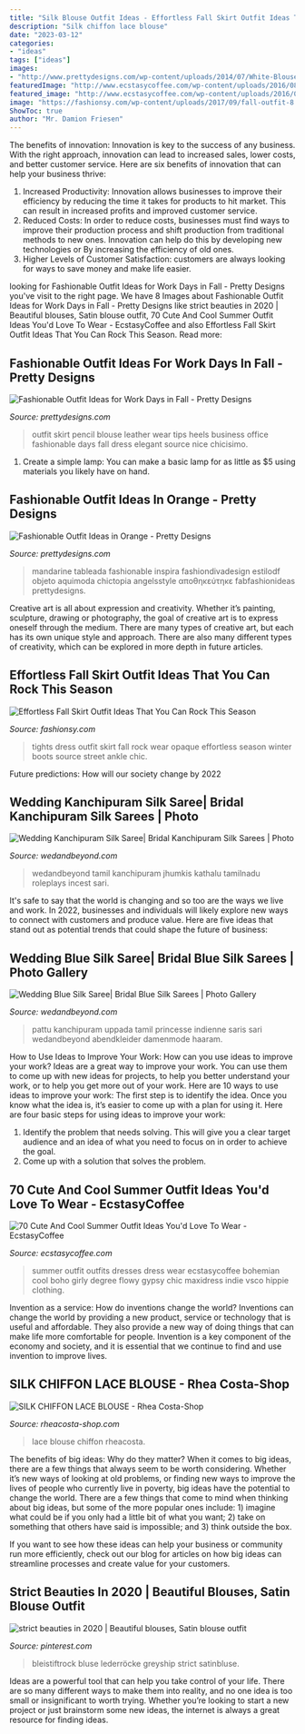 ```yaml
---
title: "Silk Blouse Outfit Ideas - Effortless Fall Skirt Outfit Ideas That You Can Rock This Season"
description: "Silk chiffon lace blouse"
date: "2023-03-12"
categories:
- "ideas"
tags: ["ideas"]
images:
- "http://www.prettydesigns.com/wp-content/uploads/2014/07/White-Blouse-and-Black-Leather-Skirt.jpg"
featuredImage: "http://www.ecstasycoffee.com/wp-content/uploads/2016/08/Best-Summer-Outfit-Ideas-@-EcstasyCoffee-18.jpg"
featured_image: "http://www.ecstasycoffee.com/wp-content/uploads/2016/08/Best-Summer-Outfit-Ideas-@-EcstasyCoffee-18.jpg"
image: "https://fashionsy.com/wp-content/uploads/2017/09/fall-outfit-8.jpg"
ShowToc: true
author: "Mr. Damion Friesen"
---
```



The benefits of innovation:
Innovation is key to the success of any business. With the right approach, innovation can lead to increased sales, lower costs, and better customer service. Here are six benefits of innovation that can help your business thrive: 
1. Increased Productivity: Innovation allows businesses to improve their efficiency by reducing the time it takes for products to hit market. This can result in increased profits and improved customer service. 
2. Reduced Costs: In order to reduce costs, businesses must find ways to improve their production process and shift production from traditional methods to new ones. Innovation can help do this by developing new technologies or By increasing the efficiency of old ones. 
3. Higher Levels of Customer Satisfaction: customers are always looking for ways to save money and make life easier.

	

		
looking for Fashionable Outfit Ideas for Work Days in Fall - Pretty Designs you've visit to the right page. We have 8 Images about Fashionable Outfit Ideas for Work Days in Fall - Pretty Designs like strict beauties in 2020 | Beautiful blouses, Satin blouse outfit, 70 Cute And Cool Summer Outfit Ideas You&#039;d Love To Wear - EcstasyCoffee and also Effortless Fall Skirt Outfit Ideas That You Can Rock This Season. Read more:
		
    
## Fashionable Outfit Ideas For Work Days In Fall - Pretty Designs

<img loading=lazy src="http://www.prettydesigns.com/wp-content/uploads/2014/07/White-Blouse-and-Black-Leather-Skirt.jpg" onerror="this.onerror=null;this.src='https://tse2.mm.bing.net/th?id=OIP.uqDaOC_Pk90pj9PKyNr6RwHaK3&amp;pid=15.1';" alt="Fashionable Outfit Ideas for Work Days in Fall - Pretty Designs">

_Source: prettydesigns.com_

>outfit skirt pencil blouse leather wear tips heels business office fashionable days fall dress elegant source nice chicisimo. 

	

1. Create a simple lamp: You can make a basic lamp for as little as $5 using materials you likely have on hand.

    
## Fashionable Outfit Ideas In Orange - Pretty Designs

<img loading=lazy src="https://www.prettydesigns.com/wp-content/uploads/2014/06/Pretty-Orange-Maxi-Dress-Outfit-Idea.jpg" onerror="this.onerror=null;this.src='https://tse1.mm.bing.net/th?id=OIP.n5w310jUJgVHe4mY0NK_mQHaK0&amp;pid=15.1';" alt="Fashionable Outfit Ideas in Orange - Pretty Designs">

_Source: prettydesigns.com_

>mandarine tableada fashionable inspira fashiondivadesign estilodf objeto aquimoda chictopia angelsstyle αποθηκεύτηκε fabfashionideas prettydesigns. 

	

Creative art is all about expression and creativity. Whether it’s painting, sculpture, drawing or photography, the goal of creative art is to express oneself through the medium. There are many types of creative art, but each has its own unique style and approach. There are also many different types of creativity, which can be explored in more depth in future articles.

    
## Effortless Fall Skirt Outfit Ideas That You Can Rock This Season

<img loading=lazy src="https://fashionsy.com/wp-content/uploads/2017/09/fall-outfit-8.jpg" onerror="this.onerror=null;this.src='https://tse3.mm.bing.net/th?id=OIP.yzUodEA6iHXYKRrYL8wp5QHaLH&amp;pid=15.1';" alt="Effortless Fall Skirt Outfit Ideas That You Can Rock This Season">

_Source: fashionsy.com_

>tights dress outfit skirt fall rock wear opaque effortless season winter boots source street ankle chic. 

	

Future predictions: How will our society change by 2022
 

    
## Wedding Kanchipuram Silk Saree| Bridal Kanchipuram Silk Sarees | Photo

<img loading=lazy src="http://www.wedandbeyond.com/images/photo_gallery/category-images/6-17101441jpg.jpg" onerror="this.onerror=null;this.src='https://tse1.mm.bing.net/th?id=OIP.JV8IfTBo8yTSradbW3MbUgHaLH&amp;pid=15.1';" alt="Wedding Kanchipuram Silk Saree| Bridal Kanchipuram Silk Sarees | Photo">

_Source: wedandbeyond.com_

>wedandbeyond tamil kanchipuram jhumkis kathalu tamilnadu roleplays incest sari. 

	

It's safe to say that the world is changing and so too are the ways we live and work. In 2022, businesses and individuals will likely explore new ways to connect with customers and produce value. Here are five ideas that stand out as potential trends that could shape the future of business:

    
## Wedding Blue Silk Saree| Bridal Blue Silk Sarees | Photo Gallery

<img loading=lazy src="https://www.wedandbeyond.com/images/photo_gallery/category-images/15-17105022jpg.jpg" onerror="this.onerror=null;this.src='https://tse1.mm.bing.net/th?id=OIP.whs5lJnp33aYrPtdxOjfPgHaOP&amp;pid=15.1';" alt="Wedding Blue Silk Saree| Bridal Blue Silk Sarees | Photo Gallery">

_Source: wedandbeyond.com_

>pattu kanchipuram uppada tamil princesse indienne saris sari wedandbeyond abendkleider damenmode haaram. 

	

How to Use Ideas to Improve Your Work: How can you use ideas to improve your work?
Ideas are a great way to improve your work. You can use them to come up with new ideas for projects, to help you better understand your work, or to help you get more out of your work. Here are 10 ways to use ideas to improve your work: 
The first step is to identify the idea. Once you know what the idea is, it’s easier to come up with a plan for using it. Here are four basic steps for using ideas to improve your work: 
1) Identify the problem that needs solving. This will give you a clear target audience and an idea of what you need to focus on in order to achieve the goal. 
2) Come up with a solution that solves the problem.

    
## 70 Cute And Cool Summer Outfit Ideas You&#039;d Love To Wear - EcstasyCoffee

<img loading=lazy src="http://www.ecstasycoffee.com/wp-content/uploads/2016/08/Best-Summer-Outfit-Ideas-@-EcstasyCoffee-18.jpg" onerror="this.onerror=null;this.src='https://tse4.mm.bing.net/th?id=OIP.e9ATio0JmTIusZDham3dUAHaJ4&amp;pid=15.1';" alt="70 Cute And Cool Summer Outfit Ideas You&#039;d Love To Wear - EcstasyCoffee">

_Source: ecstasycoffee.com_

>summer outfit outfits dresses dress wear ecstasycoffee bohemian cool boho girly degree flowy gypsy chic maxidress indie vsco hippie clothing. 

	

Invention as a service: How do inventions change the world?
Inventions can change the world by providing a new product, service or technology that is useful and affordable. They also provide a new way of doing things that can make life more comfortable for people. Invention is a key component of the economy and society, and it is essential that we continue to find and use invention to improve lives.

    
## SILK CHIFFON LACE BLOUSE - Rhea Costa-Shop

<img loading=lazy src="https://www.rheacosta-shop.com/uploads/products/2019W26/1423--gallery-1-1267x1900.jpg" onerror="this.onerror=null;this.src='https://tse3.mm.bing.net/th?id=OIP.cG9NYk08VpH2iwbSp7ZQZQHaLG&amp;pid=15.1';" alt="SILK CHIFFON LACE BLOUSE - Rhea Costa-Shop">

_Source: rheacosta-shop.com_

>lace blouse chiffon rheacosta. 

	

The benefits of big ideas: Why do they matter?
When it comes to big ideas, there are a few things that always seem to be worth considering. Whether it’s new ways of looking at old problems, or finding new ways to improve the lives of people who currently live in poverty, big ideas have the potential to change the world.
There are a few things that come to mind when thinking about big ideas, but some of the more popular ones include: 1) imagine what could be if you only had a little bit of what you want; 2) take on something that others have said is impossible; and 3) think outside the box.

If you want to see how these ideas can help your business or community run more efficiently, check out our blog for articles on how big ideas can streamline processes and create value for your customers.

    
## Strict Beauties In 2020 | Beautiful Blouses, Satin Blouse Outfit

<img loading=lazy src="https://i.pinimg.com/736x/ff/83/ed/ff83edef7df9916f0e0aa919471241ee.jpg" onerror="this.onerror=null;this.src='https://tse3.mm.bing.net/th?id=OIP.JS6VFfIR3eVxvYT8sJjqYgHaLD&amp;pid=15.1';" alt="strict beauties in 2020 | Beautiful blouses, Satin blouse outfit">

_Source: pinterest.com_

>bleistiftrock bluse lederröcke greyship strict satinbluse. 

	

Ideas are a powerful tool that can help you take control of your life. There are so many different ways to make them into reality, and no one idea is too small or insignificant to worth trying. Whether you’re looking to start a new project or just brainstorm some new ideas, the internet is always a great resource for finding ideas.

